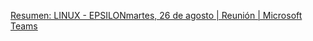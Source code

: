 [Resumen: LINUX - EPSILONmartes, 26 de agosto | Reunión | Microsoft Teams](https://teams.microsoft.com/l/meetingrecap?driveId=b%21Xc5Qqwa8mEe52XQogNr9vJ7oUh7DF9tCoIFkhQxVd8vUYcPhh6xmTq0bueWk8lFJ&driveItemId=014ZKHOFSVLTAOOBEGIBHKJBGHCONER7S7&sitePath=https%3A%2F%2Fkyndrylde-my.sharepoint.com%2F%3Av%3A%2Fg%2Fpersonal%2Fadrian_alonsorumbaut_kyndryl_com%2FEVVcwOcEhkBOpITHE5pI_l8B3CAhNGqovjOUegj36BmiNQ&fileUrl=https%3A%2F%2Fkyndrylde-my.sharepoint.com%2F%3Av%3A%2Fg%2Fpersonal%2Fadrian_alonsorumbaut_kyndryl_com%2FEVVcwOcEhkBOpITHE5pI_l8B3CAhNGqovjOUegj36BmiNQ&threadId=19%3Af9a5f99fca6d4d9f99525c322ddf9904%40thread.v2&organizerId=b72f1f5b-629b-4edc-8de1-641eac7af42b&tenantId=f260df36-bc43-424c-8f44-c85226657b01&callId=6423ba6e-d12a-47b5-86a6-fb8af226a2b7&threadType=GroupChat&meetingType=Adhoc&subType=RecapSharingLink_RecapChiclet "https://teams.microsoft.com/l/meetingrecap?driveId=b%21Xc5Qqwa8mEe52XQogNr9vJ7oUh7DF9tCoIFkhQxVd8vUYcPhh6xmTq0bueWk8lFJ&driveItemId=014ZKHOFSVLTAOOBEGIBHKJBGHCONER7S7&sitePath=https%3A%2F%2Fkyndrylde-my.sharepoint.com%2F%3Av%3A%2Fg%2Fpersonal%2Fadrian_alonsorumbaut_kyndryl_com%2FEVVcwOcEhkBOpITHE5pI_l8B3CAhNGqovjOUegj36BmiNQ&fileUrl=https%3A%2F%2Fkyndrylde-my.sharepoint.com%2F%3Av%3A%2Fg%2Fpersonal%2Fadrian_alonsorumbaut_kyndryl_com%2FEVVcwOcEhkBOpITHE5pI_l8B3CAhNGqovjOUegj36BmiNQ&threadId=19%3Af9a5f99fca6d4d9f99525c322ddf9904%40thread.v2&organizerId=b72f1f5b-629b-4edc-8de1-641eac7af42b&tenantId=f260df36-bc43-424c-8f44-c85226657b01&callId=6423ba6e-d12a-47b5-86a6-fb8af226a2b7&threadType=GroupChat&meetingType=Adhoc&subType=RecapSharingLink_RecapChiclet")


